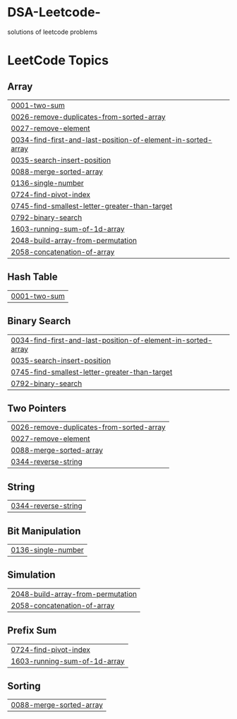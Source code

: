 # DSA-Leetcode-
solutions of leetcode problems

<!---LeetCode Topics Start-->
# LeetCode Topics
## Array
|  |
| ------- |
| [0001-two-sum](https://github.com/Git-emir/DSA-Leetcode-/tree/master/0001-two-sum) |
| [0026-remove-duplicates-from-sorted-array](https://github.com/Git-emir/DSA-Leetcode-/tree/master/0026-remove-duplicates-from-sorted-array) |
| [0027-remove-element](https://github.com/Git-emir/DSA-Leetcode-/tree/master/0027-remove-element) |
| [0034-find-first-and-last-position-of-element-in-sorted-array](https://github.com/Git-emir/DSA-Leetcode-/tree/master/0034-find-first-and-last-position-of-element-in-sorted-array) |
| [0035-search-insert-position](https://github.com/Git-emir/DSA-Leetcode-/tree/master/0035-search-insert-position) |
| [0088-merge-sorted-array](https://github.com/Git-emir/DSA-Leetcode-/tree/master/0088-merge-sorted-array) |
| [0136-single-number](https://github.com/Git-emir/DSA-Leetcode-/tree/master/0136-single-number) |
| [0724-find-pivot-index](https://github.com/Git-emir/DSA-Leetcode-/tree/master/0724-find-pivot-index) |
| [0745-find-smallest-letter-greater-than-target](https://github.com/Git-emir/DSA-Leetcode-/tree/master/0745-find-smallest-letter-greater-than-target) |
| [0792-binary-search](https://github.com/Git-emir/DSA-Leetcode-/tree/master/0792-binary-search) |
| [1603-running-sum-of-1d-array](https://github.com/Git-emir/DSA-Leetcode-/tree/master/1603-running-sum-of-1d-array) |
| [2048-build-array-from-permutation](https://github.com/Git-emir/DSA-Leetcode-/tree/master/2048-build-array-from-permutation) |
| [2058-concatenation-of-array](https://github.com/Git-emir/DSA-Leetcode-/tree/master/2058-concatenation-of-array) |
## Hash Table
|  |
| ------- |
| [0001-two-sum](https://github.com/Git-emir/DSA-Leetcode-/tree/master/0001-two-sum) |
## Binary Search
|  |
| ------- |
| [0034-find-first-and-last-position-of-element-in-sorted-array](https://github.com/Git-emir/DSA-Leetcode-/tree/master/0034-find-first-and-last-position-of-element-in-sorted-array) |
| [0035-search-insert-position](https://github.com/Git-emir/DSA-Leetcode-/tree/master/0035-search-insert-position) |
| [0745-find-smallest-letter-greater-than-target](https://github.com/Git-emir/DSA-Leetcode-/tree/master/0745-find-smallest-letter-greater-than-target) |
| [0792-binary-search](https://github.com/Git-emir/DSA-Leetcode-/tree/master/0792-binary-search) |
## Two Pointers
|  |
| ------- |
| [0026-remove-duplicates-from-sorted-array](https://github.com/Git-emir/DSA-Leetcode-/tree/master/0026-remove-duplicates-from-sorted-array) |
| [0027-remove-element](https://github.com/Git-emir/DSA-Leetcode-/tree/master/0027-remove-element) |
| [0088-merge-sorted-array](https://github.com/Git-emir/DSA-Leetcode-/tree/master/0088-merge-sorted-array) |
| [0344-reverse-string](https://github.com/Git-emir/DSA-Leetcode-/tree/master/0344-reverse-string) |
## String
|  |
| ------- |
| [0344-reverse-string](https://github.com/Git-emir/DSA-Leetcode-/tree/master/0344-reverse-string) |
## Bit Manipulation
|  |
| ------- |
| [0136-single-number](https://github.com/Git-emir/DSA-Leetcode-/tree/master/0136-single-number) |
## Simulation
|  |
| ------- |
| [2048-build-array-from-permutation](https://github.com/Git-emir/DSA-Leetcode-/tree/master/2048-build-array-from-permutation) |
| [2058-concatenation-of-array](https://github.com/Git-emir/DSA-Leetcode-/tree/master/2058-concatenation-of-array) |
## Prefix Sum
|  |
| ------- |
| [0724-find-pivot-index](https://github.com/Git-emir/DSA-Leetcode-/tree/master/0724-find-pivot-index) |
| [1603-running-sum-of-1d-array](https://github.com/Git-emir/DSA-Leetcode-/tree/master/1603-running-sum-of-1d-array) |
## Sorting
|  |
| ------- |
| [0088-merge-sorted-array](https://github.com/Git-emir/DSA-Leetcode-/tree/master/0088-merge-sorted-array) |
<!---LeetCode Topics End-->
